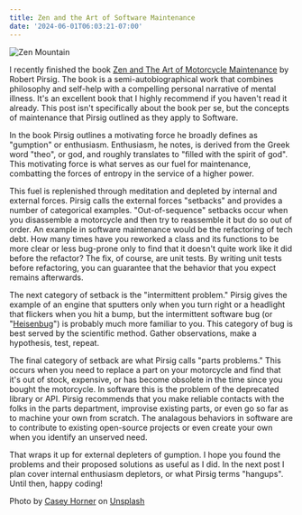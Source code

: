 ```yaml
---
title: Zen and the Art of Software Maintenance
date: '2024-06-01T06:03:21-07:00'
---
```

![Zen Mountain](/blog-v3/assets/zenmountain.jpg)

I recently finished the book <u>Zen and The Art of Motorcycle Maintenance</u> by Robert Pirsig.    The book is a semi-autobiographical work that combines philosophy and self-help with a compelling personal narrative of mental illness. It's an excellent book that I highly recommend if you haven't read it already.  This post isn't specifically about the book per se, but the concepts of maintenance that Pirsig outlined as they apply to Software.

In the book Pirsig outlines a motivating force he broadly defines as "gumption" or enthusiasm.  Enthusiasm, he notes, is derived from the Greek word "theo", or god, and roughly translates to "filled with the spirit of god".  This motivating force is what serves as our fuel for maintenance, combatting the forces of entropy in the service of a higher power.

This fuel is replenished through meditation and depleted by internal and external forces.  Pirsig calls the external forces "setbacks" and provides a number of categorical examples.  "Out-of-sequence" setbacks occur when you disassemble a motorcycle and then try to reassemble it but do so out of order.  An example in software maintenance would be the refactoring of tech debt.  How many times have you reworked a class and its functions to be more clear or less bug-prone only to find that it doesn't quite work like it did before the refactor?  The fix, of course, are unit tests.  By writing unit tests before refactoring, you can guarantee that the behavior that you expect remains afterwards.

The next category of setback is the "intermittent problem." Pirsig gives the example of an engine that sputters only when you turn right or a headlight that flickers when you hit a bump, but the intermittent software bug (or "[Heisenbug](https://en.wikipedia.org/wiki/Heisenbug)") is probably much more familiar to you.  This category of bug is best served by the scientific method.  Gather observations, make a hypothesis, test, repeat. 

The final category of setback are what Pirsig calls "parts problems."  This occurs when you need to replace a part on your motorcycle and find that it's out of stock, expensive, or has become obsolete in the time since you bought the motorcycle.  In software this is the problem of the deprecated library or API.  Pirsig recommends that you make reliable contacts with the folks in the parts department, improvise existing parts, or even go so far as to machine your own from scratch.  The analagous behaviors in software are to contribute to existing open-source projects or even create your own when you identify an unserved need.

That wraps it up for external depleters of gumption.  I hope you found the problems and their proposed solutions as useful as I did. In the next post I plan cover internal enthusiasm depletors, or what Pirsig terms "hangups".  Until then, happy coding!

Photo by <a href="https://unsplash.com/@mischievous_penguins?utm_content=creditCopyText&utm_medium=referral&utm_source=unsplash">Casey Horner</a> on <a href="https://unsplash.com/photos/gray-and-brown-pagoda-temple-beside-calm-body-of-water-at-daytime-KR03PvYv3Fs?utm_content=creditCopyText&utm_medium=referral&utm_source=unsplash">Unsplash</a>
